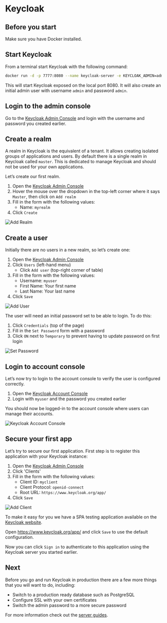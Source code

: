 # Keycloak

## Before you start

Make sure you have Docker installed.

## Start Keycloak

From a terminal start Keycloak with the following command:

```bash
docker run -d -p 7777:8080 --name keycloak-server -e KEYCLOAK_ADMIN=admin -e KEYCLOAK_ADMIN_PASSWORD=admin quay.io/keycloak/keycloak:17.0.0 start-dev
```

This will start Keycloak exposed on the local port 8080. It will also create an initial admin user with username `admin` and password `admin`.

## Login to the admin console

Go to the [Keycloak Admin Console](http://localhost:8080/admin) and login with the username and password you created earlier.

## Create a realm

A realm in Keycloak is the equivalent of a tenant. It allows creating isolated groups of applications and users. By default there is a single realm in Keycloak called `master`. This is dedicated to manage Keycloak and should not be used for your own applications.

Let’s create our first realm.

1. Open the [Keycloak Admin Console](http://localhost:8080/admin)
2. Hover the mouse over the dropdown in the top-left corner where it says `Master`, then click on `Add realm`
3. Fill in the form with the following values:
   - Name: `myrealm`
4. Click `Create`

![Add Realm](https://www.keycloak.org/resources/images/guides/add-realm.png)

## Create a user

Initially there are no users in a new realm, so let’s create one:

1. Open the [Keycloak Admin Console](http://localhost:8080/admin)
2. Click `Users` (left-hand menu)
   - Click `Add user` (top-right corner of table)
3. Fill in the form with the following values:
   - Username: `myuser`
   - First Name: Your first name
   - Last Name: Your last name
4. Click `Save`

![Add User](https://www.keycloak.org/resources/images/guides/add-user.png)

The user will need an initial password set to be able to login. To do this:

1. Click `Credentials` (top of the page)
2. Fill in the `Set Password` form with a password
3. Click `ON` next to `Temporary` to prevent having to update password on first login

![Set Password](https://www.keycloak.org/resources/images/guides/set-password.png)

## Login to account console

Let’s now try to login to the account console to verify the user is configured correctly.

1. Open the [Keycloak Account Console](http://localhost:8080/realms/myrealm/account)
2. Login with `myuser` and the password you created earlier

You should now be logged-in to the account console where users can manage their accounts.

![Keycloak Account Console](https://www.keycloak.org/resources/images/guides/account-console.png)

## Secure your first app

Let’s try to secure our first application. First step is to register this application with your Keycloak instance:

1. Open the [Keycloak Admin Console](http://localhost:8080/admin)
2. Click 'Clients'
3. Fill in the form with the following values:
   - Client ID: `myclient`
   - Client Protocol: `openid-connect`
   - Root URL: `https://www.keycloak.org/app/`
4. Click `Save`

![Add Client](https://www.keycloak.org/resources/images/guides/add-client.png)

To make it easy for you we have a SPA testing application available on the [Keycloak website](https://www.keycloak.org/app/).

Open https://www.keycloak.org/app/ and click `Save` to use the default configuration.

Now you can click `Sign in` to authenticate to this application using the Keycloak server you started earlier.

## Next

Before you go and run Keycloak in production there are a few more things that you will want to do, including:

- Switch to a production ready database such as PostgreSQL
- Configure SSL with your own certificates
- Switch the admin password to a more secure password

For more information check out the [server guides](https://www.keycloak.org/guides#server).